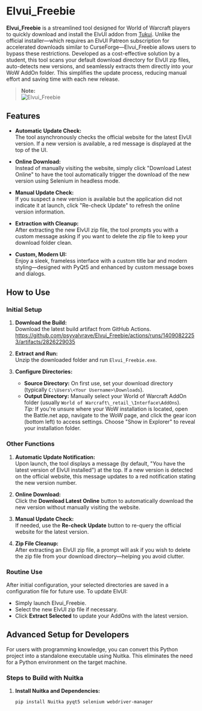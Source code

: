 # Elvui_Freebie

**Elvui_Freebie** is a streamlined tool designed for World of Warcraft players to quickly download and install the ElvUI addon from [Tukui](https://tukui.org/elvui). Unlike the official installer—which requires an ElvUI Patreon subscription for accelerated downloads similar to CurseForge—Elvui_Freebie allows users to bypass these restrictions. Developed as a cost-effective solution by a student, this tool scans your default download directory for ElvUI zip files, auto-detects new versions, and seamlessly extracts them directly into your WoW AddOn folder. This simplifies the update process, reducing manual effort and saving time with each new release.

> **Note:**  
![Elvui_Freebie](https://github.com/user-attachments/assets/cc2cf663-ebef-4f68-aa84-505195535d76)


## Features

- **Automatic Update Check:**  
  The tool asynchronously checks the official website for the latest ElvUI version. If a new version is available, a red message is displayed at the top of the UI.

- **Online Download:**  
  Instead of manually visiting the website, simply click "Download Latest Online" to have the tool automatically trigger the download of the new version using Selenium in headless mode.

- **Manual Update Check:**  
  If you suspect a new version is available but the application did not indicate it at launch, click "Re-check Update" to refresh the online version information.

- **Extraction with Cleanup:**  
  After extracting the new ElvUI zip file, the tool prompts you with a custom message asking if you want to delete the zip file to keep your download folder clean.

- **Custom, Modern UI:**  
  Enjoy a sleek, frameless interface with a custom title bar and modern styling—designed with PyQt5 and enhanced by custom message boxes and dialogs.

## How to Use

### Initial Setup
1. **Download the Build:**  
   Download the latest build artifact from GitHub Actions.  
   https://github.com/psyvalvrave/Elvui_Freebie/actions/runs/14090822253/artifacts/2826229035

2. **Extract and Run:**  
   Unzip the downloaded folder and run `Elvui_Freebie.exe`.

3. **Configure Directories:**  
   - **Source Directory:** On first use, set your download directory (typically `C:\Users\<Your Username>\Downloads`).
   - **Output Directory:** Manually select your World of Warcraft AddOn folder (usually `World of Warcraft\_retail_\Interface\AddOns`).  
     *Tip:* If you're unsure where your WoW installation is located, open the Battle.net app, navigate to the WoW page, and click the gear icon (bottom left) to access settings. Choose "Show in Explorer" to reveal your installation folder.

### Other Functions
1. **Automatic Update Notification:**  
   Upon launch, the tool displays a message (by default, "You have the latest version of ElvUI installed") at the top. If a new version is detected on the official website, this message updates to a red notification stating the new version number.

2. **Online Download:**  
   Click the **Download Latest Online** button to automatically download the new version without manually visiting the website.

3. **Manual Update Check:**  
   If needed, use the **Re-check Update** button to re-query the official website for the latest version.

4. **Zip File Cleanup:**  
   After extracting an ElvUI zip file, a prompt will ask if you wish to delete the zip file from your download directory—helping you avoid clutter.

### Routine Use
After initial configuration, your selected directories are saved in a configuration file for future use. To update ElvUI:
- Simply launch Elvui_Freebie.
- Select the new ElvUI zip file if necessary.
- Click **Extract Selected** to update your AddOns with the latest version.

## Advanced Setup for Developers

For users with programming knowledge, you can convert this Python project into a standalone executable using Nuitka. This eliminates the need for a Python environment on the target machine.

### Steps to Build with Nuitka
1. **Install Nuitka and Dependencies:**
   ```bash
   pip install Nuitka pyqt5 selenium webdriver-manager
